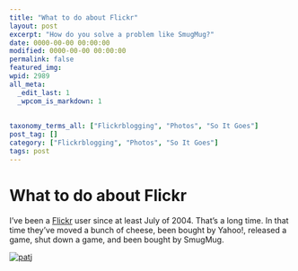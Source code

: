 ```yaml
---
title: "What to do about Flickr"
layout: post
excerpt: "How do you solve a problem like SmugMug?"
date: 0000-00-00 00:00:00
modified: 0000-00-00 00:00:00
permalink: false
featured_img: 
wpid: 2989
all_meta: 
  _edit_last: 1
  _wpcom_is_markdown: 1
  
  
taxonomy_terms_all: ["Flickrblogging", "Photos", "So It Goes"]
post_tag: []
category: ["Flickrblogging", "Photos", "So It Goes"]
tags: post
---
```


# What to do about Flickr

I’ve been a [Flickr](https://www.flickr.com/photos/pj/) user since at least July of 2004. That’s a long time. In that time they’ve moved a bunch of cheese, been bought by Yahoo!, released a game, shut down a game, and been bought by SmugMug.

[![patj](https://live.staticflickr.com/1/105472_1b926ab71d_m.jpg)](https://www.flickr.com/photos/pj/105472/in/dateposted/)